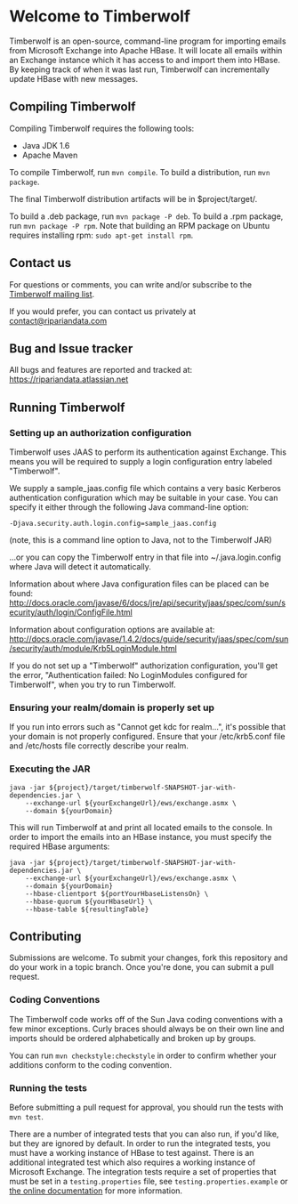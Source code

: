 # Welcome to Timberwolf

Timberwolf is an open-source, command-line program for importing emails from
Microsoft Exchange into Apache HBase. It will locate all emails within an
Exchange instance which it has access to and import them into HBase. By
keeping track of when it was last run, Timberwolf can incrementally update
HBase with new messages.

## Compiling Timberwolf

Compiling Timberwolf requires the following tools:

* Java JDK 1.6
* Apache Maven

To compile Timberwolf, run `mvn compile`.
To build a distribution, run `mvn package`.

The final Timberwolf distribution artifacts will be in $project/target/.

To build a .deb package, run `mvn package -P deb`.  To build a .rpm package,
run `mvn package -P rpm`.  Note that building an RPM package on Ubuntu requires
installing rpm: `sudo apt-get install rpm`.

## Contact us

For questions or comments, you can write and/or subscribe to the 
[Timberwolf mailing list](http://www.ripariandata.com/mailing-list/).

If you would prefer, you can contact us privately at contact@ripariandata.com

## Bug and Issue tracker

All bugs and features are reported and tracked at:
<https://ripariandata.atlassian.net>

## Running Timberwolf

### Setting up an authorization configuration

Timberwolf uses JAAS to perform its authentication against Exchange. This
means you will be required to supply a login configuration entry labeled
"Timberwolf".

We supply a sample_jaas.config file which contains a very basic Kerberos
authentication configuration which may be suitable in your case. You can
specify it either through the following Java command-line option:

    -Djava.security.auth.login.config=sample_jaas.config

(note, this is a command line option to Java, not to the Timberwolf JAR)

...or you can copy the Timberwolf entry in that file into ~/.java.login.config
where Java will detect it automatically.

Information about where Java configuration files can be placed can be found:
<http://docs.oracle.com/javase/6/docs/jre/api/security/jaas/spec/com/sun/security/auth/login/ConfigFile.html>

Information about configuration options are available at:
<http://docs.oracle.com/javase/1.4.2/docs/guide/security/jaas/spec/com/sun/security/auth/module/Krb5LoginModule.html>

If you do not set up a "Timberwolf" authorization configuration, you'll get
the error, "Authentication failed: No LoginModules configured for Timberwolf",
when you try to run Timberwolf.

### Ensuring your realm/domain is properly set up

If you run into errors such as "Cannot get kdc for realm...", it's possible
that your domain is not properly configured. Ensure that your /etc/krb5.conf
file and /etc/hosts file correctly describe your realm.

### Executing the JAR

    java -jar ${project}/target/timberwolf-SNAPSHOT-jar-with-dependencies.jar \
        --exchange-url ${yourExchangeUrl}/ews/exchange.asmx \
        --domain ${yourDomain}

This will run Timberwolf at and print all located emails to the console. In
order to import the emails into an HBase instance, you must specify the
required HBase arguments:

    java -jar ${project}/target/timberwolf-SNAPSHOT-jar-with-dependencies.jar \
        --exchange-url ${yourExchangeUrl}/ews/exchange.asmx \
        --domain ${yourDomain}
        --hbase-clientport ${portYourHbaseListensOn} \
        --hbase-quorum ${yourHbaseUrl} \
        --hbase-table ${resultingTable}

## Contributing

Submissions are welcome. To submit your changes, fork this repository and do
your work in a topic branch. Once you're done, you can submit a pull request.

### Coding Conventions

The Timberwolf code works off of the Sun Java coding conventions with a few
minor exceptions. Curly braces should always be on their own line and imports
should be ordered alphabetically and broken up by groups.

You can run `mvn checkstyle:checkstyle` in order to confirm whether your
additions conform to the coding convention.

### Running the tests

Before submitting a pull request for approval, you should run the tests with `mvn test`.

There are a number of integrated tests that you can also run, if you'd like,
but they are ignored by default. In order to run the integrated tests, you
must have a working instance of HBase to test against.
There is an additional integrated test which also requires a working instance
of Microsoft Exchange.
The integration tests require a set of properties that must be set in a
`testing.properties` file, see `testing.properties.example` or [the online
documentation](https://github.com/RiparianData/Timberwolf/wiki/Running-the-tests)
for more information.
